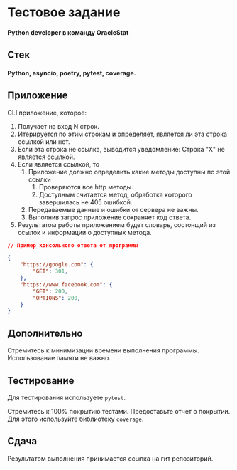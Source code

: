 # Тестовое задание

#### Python developer в команду OracleStat

## Стек

#### Python, asyncio, poetry, pytest, coverage.

## Приложение

CLI приложение, которое:

1) Получает на вход N строк.
2) Итерируется по этим строкам и определяет, является ли эта строка ссылкой или нет.
3) Если эта строка не ссылка, выводится уведомление: Строка "X" не является ссылкой.
4) Если является ссылкой, то
	1) Приложение должно определить какие методы доступны по этой ссылки
		1) Проверяются все http методы.
		2) Доступным считается метод, обработка которого завершилась не 405 ошибкой.
	3) Передаваемые данные и ошибки от сервера не важны.
	4) Выполнив запрос приложение сохраняет код ответа.
6) Результатом работы приложением будет словарь, состоящий из ссылок и информации о доступных метода.


```json
// Пример консольного ответа от программы

{
	"https://google.com": {
		"GET": 301,
	},
	"https://www.facebook.com": {
		"GET": 200,
		"OPTIONS": 200,
	}
}
```


## Дополнительно

Стремитесь к минимизации времени выполнения программы. Использование памяти не важно.

## Тестирование

Для тестирования используете `pytest`.

Стремитесь к 100% покрытию тестами.
Предоставьте отчет о покрытии. Для этого используйте библиотеку `coverage`.

## Сдача

Результатом выполнения принимается ссылка на гит репозиторий.
